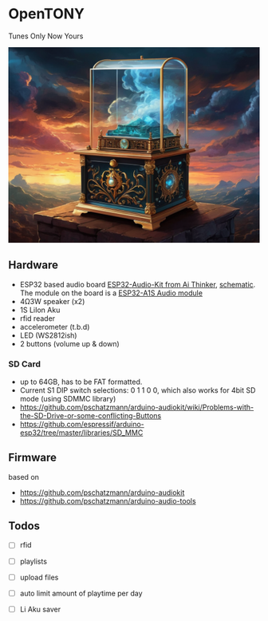 # OpenTONY
Tunes Only Now Yours

![OpenTONY music box](./img/musicbox.png)

## Hardware
- ESP32 based audio board [ESP32-Audio-Kit from Ai Thinker](https://docs.ai-thinker.com/en/esp32-audio-kit), [schematic](https://docs.ai-thinker.com/_media/esp32-audio-kit_v2.2_sch.pdf). The module on the board is a [ESP32-A1S Audio module](https://docs.ai-thinker.com/en/esp32-a1s)
- 4Ω3W speaker (x2)
- 1S LiIon Aku
- rfid reader
- accelerometer (t.b.d)
- LED (WS2812ish)
- 2 buttons (volume up & down)

### SD Card
- up to 64GB, has to be FAT formatted.
- Current S1 DIP switch selections: 0 1 1 0 0, which also works for 4bit SD mode (using SDMMC library)
- https://github.com/pschatzmann/arduino-audiokit/wiki/Problems-with-the-SD-Drive-or-some-conflicting-Buttons
- https://github.com/espressif/arduino-esp32/tree/master/libraries/SD_MMC

## Firmware
based on
- https://github.com/pschatzmann/arduino-audiokit
- https://github.com/pschatzmann/arduino-audio-tools


## Todos
- [ ] rfid
- [ ] playlists
- [ ] upload files
- [ ] auto limit amount of playtime per day
- [ ] Li Aku saver

